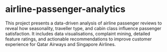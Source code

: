 # airline-passenger-analytics
This project presents a data-driven analysis of airline passenger reviews to reveal how seasonality, traveller type, and cabin class influence passenger satisfaction. It includes data visualisations, complaint mining, detailed feature ratings, and actionable recommendations to improve customer experience for Qatar Airways and Singapore Airlines.
